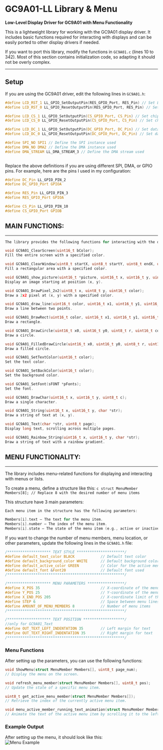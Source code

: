 # GC9A01-LL Library & Menu  
**Low-Level Display Driver for GC9A01 with Menu Functionality**  

This is a lightweight library for working with the GC9A01 display driver. It includes basic functions required for interacting with displays and can be easily ported to other display drivers if needed.  

If you want to port this library, modify the functions in `GC9A01.c` (lines 10 to 342). Most of this section contains initialization code, so adapting it should not be overly complex.  

---

## Setup  

If you are using the GC9A01 driver, edit the following lines in `GC9A01.h`:  

```c
#define LCD_RST_1 LL_GPIO_SetOutputPin(RES_GPIO_Port, RES_Pin) // Set LCD reset pin high  
#define LCD_RST_0 LL_GPIO_ResetOutputPin(RES_GPIO_Port, RES_Pin) // Set LCD reset pin low  

#define LCD_CS_1 LL_GPIO_SetOutputPin(CS_GPIO_Port, CS_Pin) // Set chip select pin high  
#define LCD_CS_0 LL_GPIO_ResetOutputPin(CS_GPIO_Port, CS_Pin) // Set chip select pin low  

#define LCD_DC_1 LL_GPIO_SetOutputPin(DC_GPIO_Port, DC_Pin) // Set data/command pin high  
#define LCD_DC_0 LL_GPIO_ResetOutputPin(DC_GPIO_Port, DC_Pin) // Set data/command pin low  

#define SPI_NO SPI1 // Define the SPI instance used  
#define DMA_NO DMA2 // Define the DMA instance used  
#define DMA_STREAM LL_DMA_STREAM_3 // Define the DMA stream used
 
```

Replace the above definitions if you are using different SPI, DMA, or GPIO pins. For example, here are the pins I used in my configuration:

```c
#define DC_Pin LL_GPIO_PIN_2
#define DC_GPIO_Port GPIOA  

#define RES_Pin LL_GPIO_PIN_3  
#define RES_GPIO_Port GPIOA  

#define CS_Pin LL_GPIO_PIN_10  
#define CS_GPIO_Port GPIOB  

```

## MAIN FUNCTIONS:
---
```c
The library provides the following functions for interacting with the display:

void GC9A01_ClearScreen(uint16_t bColor);
Fill the entire screen with a specified color.

void GC9A01_ClearWindow(uint8_t startX, uint8_t startY, uint8_t endX, uint8_t endY, uint16_t bColor);
Fill a rectangular area with a specified color.

void GC9A01_show_picture(uint16_t *picture, uint16_t x, uint16_t y, uint16_t width, uint16_t height);
Display an image starting at position (x, y).

void GC9A01_DrawPixel_2x2(uint8_t x, uint8_t y, uint16_t color);
Draw a 2x2 pixel at (x, y) with a specified color.

void GC9A01_draw_line(uint16_t color, uint16_t x1, uint16_t y1, uint16_t x2, uint16_t y2);
Draw a line between two points.

void GC9A01_DrawRect(uint16_t color, uint16_t x1, uint16_t y1, uint16_t x2, uint16_t y2);
Draw a rectangle.

void GC9A01_DrawCircle(uint16_t x0, uint16_t y0, uint8_t r, uint16_t color);
Draw a circle.

void GC9A01_FilledDrawCircle(uint16_t x0, uint16_t y0, uint8_t r, uint16_t color);
Draw a filled circle.

void GC9A01_SetTextColor(uint16_t color);
Set the text color.

void GC9A01_SetBackColor(uint16_t color);
Set the background color.

void GC9A01_SetFont(sFONT *pFonts);
Set the font.

void GC9A01_DrawChar(uint16_t x, uint16_t y, uint8_t c);
Draw a single character.

void GC9A01_String(uint16_t x, uint16_t y, char *str);
Draw a string of text at (x, y).

void GC9A01_Text(char *str, uint8_t page);
Display long text, scrolling across multiple pages.

void GC9A01_Rainbow_String(uint16_t x, uint16_t y, char *str);
Draw a string of text with a rainbow gradient.
```

## MENU FUNCTIONALITY:
---
The library includes menu-related functions for displaying and interacting with menus or lists.

To create a menu, define a structure like this:	```c struct MenuMember Members[8]; // Replace 8 with the desired number of menu items  ```

This structure have 3 main parameters:
```c
Each menu item in the structure has the following parameters:

Members[i].text – The text for the menu item.
Members[i].number – The index of the menu item.
Members[i].state – The state of the menu item (e.g., active or inactive).
```

If you want to change the number of menu members, menu location, or other parameters, update the following lines in the `GC9A01.h` file:

```c
/******************** TEXT STYLE **********************/
#define default_text_color BLACK            // Default text color
#define default_background_color WHITE      // Default background color
#define default_active_color GREEN          // Color for the active menu item
#define default_font &Font20                // Default font used
/******************************************************/

/******************** MENU PARAMETERS *****************/
#define X_POS 35                            // X-coordinate of the menu
#define Y_POS 25                            // Y-coordinate of the menu
#define X_END_POS 205                       // X-coordinate limit of the menu
#define STEP 6                              // Space between menu lines in pixels
#define AMOUNT_OF_MENU_MEMBERS 8            // Number of menu items
/******************************************************/

/******************** TEXT POSITION *******************/
//only for GC9A01_Text
#define OUT_TEXT_LEFT_INDENTATION 35        // Left margin for text
#define OUT_TEXT_RIGHT_INDENTATION 35       // Right margin for text
/******************************************************/
```

### Menu Functions

After setting up the parameters, you can use the following functions:

```c
void ShowMenu(struct MenuMember Members[], uint8_t page_num);
// Display the menu on the screen.

void refresh_menu_member(struct MenuMember Members[], uint8_t pos);
// Update the state of a specific menu item.

uint8_t get_active_menu_member(struct MenuMember Members[]);
// Retrieve the index of the currently active menu item.

void menu_active_member_running_text_animation(struct MenuMember Members[], uint8_t pos);
// Animate the text of the active menu item by scrolling it to the left.
```

### Example Output

After setting up the menu, it should look like this:  
![Menu Example](https://github.com/user-attachments/assets/44ef9ad1-e0a2-454c-99ea-357c57a315ce)




